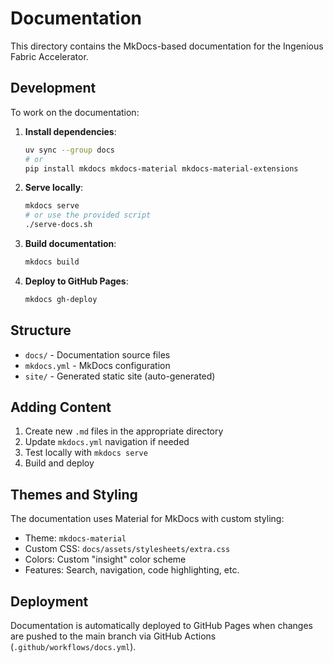 # Documentation

This directory contains the MkDocs-based documentation for the Ingenious Fabric Accelerator.

## Development

To work on the documentation:

1. **Install dependencies**:
   ```bash
   uv sync --group docs
   # or
   pip install mkdocs mkdocs-material mkdocs-material-extensions
   ```

2. **Serve locally**:
   ```bash
   mkdocs serve
   # or use the provided script
   ./serve-docs.sh
   ```

3. **Build documentation**:
   ```bash
   mkdocs build
   ```

4. **Deploy to GitHub Pages**:
   ```bash
   mkdocs gh-deploy
   ```

## Structure

- `docs/` - Documentation source files
- `mkdocs.yml` - MkDocs configuration
- `site/` - Generated static site (auto-generated)

## Adding Content

1. Create new `.md` files in the appropriate directory
2. Update `mkdocs.yml` navigation if needed
3. Test locally with `mkdocs serve`
4. Build and deploy

## Themes and Styling

The documentation uses Material for MkDocs with custom styling:

- Theme: `mkdocs-material`
- Custom CSS: `docs/assets/stylesheets/extra.css`
- Colors: Custom "insight" color scheme
- Features: Search, navigation, code highlighting, etc.

## Deployment

Documentation is automatically deployed to GitHub Pages when changes are pushed to the main branch via GitHub Actions (`.github/workflows/docs.yml`).